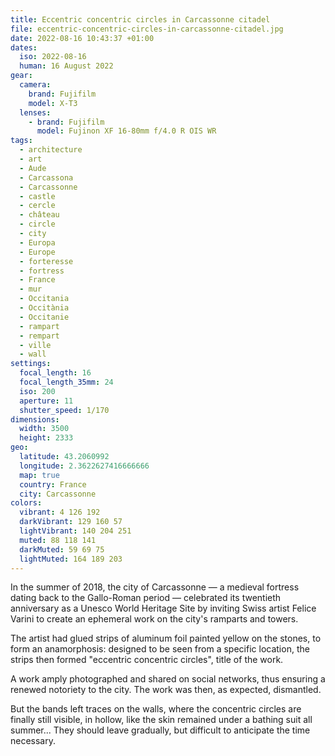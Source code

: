```yaml
---
title: Eccentric concentric circles in Carcassonne citadel
file: eccentric-concentric-circles-in-carcassonne-citadel.jpg
date: 2022-08-16 10:43:37 +01:00
dates:
  iso: 2022-08-16
  human: 16 August 2022
gear:
  camera:
    brand: Fujifilm
    model: X-T3
  lenses:
    - brand: Fujifilm
      model: Fujinon XF 16-80mm f/4.0 R OIS WR
tags:
  - architecture
  - art
  - Aude
  - Carcassona
  - Carcassonne
  - castle
  - cercle
  - château
  - circle
  - city
  - Europa
  - Europe
  - forteresse
  - fortress
  - France
  - mur
  - Occitania
  - Occitània
  - Occitanie
  - rampart
  - rempart
  - ville
  - wall
settings:
  focal_length: 16
  focal_length_35mm: 24
  iso: 200
  aperture: 11
  shutter_speed: 1/170
dimensions:
  width: 3500
  height: 2333
geo:
  latitude: 43.2060992
  longitude: 2.3622627416666666
  map: true
  country: France
  city: Carcassonne
colors:
  vibrant: 4 126 192
  darkVibrant: 129 160 57
  lightVibrant: 140 204 251
  muted: 88 118 141
  darkMuted: 59 69 75
  lightMuted: 164 189 203
---
```


In the summer of 2018, the city of Carcassonne — a medieval fortress dating back to the Gallo-Roman period — celebrated its twentieth anniversary as a Unesco World Heritage Site by inviting Swiss artist Felice Varini to create an ephemeral work on the city's ramparts and towers.

The artist had glued strips of aluminum foil painted yellow on the stones, to form an anamorphosis: designed to be seen from a specific location, the strips then formed "eccentric concentric circles", title of the work.

A work amply photographed and shared on social networks, thus ensuring a renewed notoriety to the city. The work was then, as expected, dismantled.

But the bands left traces on the walls, where the concentric circles are finally still visible, in hollow, like the skin remained under a bathing suit all summer... They should leave gradually, but difficult to anticipate the time necessary.
